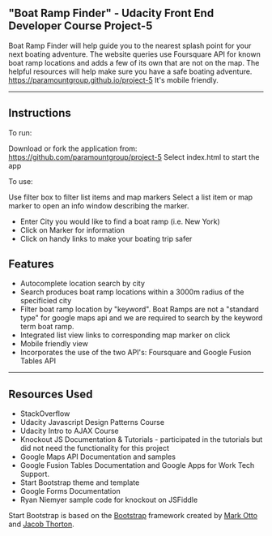 "Boat Ramp Finder" - Udacity Front End Developer Course Project-5
--------

Boat Ramp Finder will help guide you to the nearest splash point for your next boating adventure. The website queries use Foursquare API for known boat ramp locations and adds a few of its own that are not on the map. The helpful resources will help make sure you have a safe boating adventure. https://paramountgroup.github.io/project-5 It's mobile friendly. 
***
Instructions
-------
To run:

Download or fork the application from: https://github.com/paramountgroup/project-5
Select index.html to start the app

To use:

Use filter box to filter list items and map markers
Select a list item or map marker to open an info window describing the marker.
* Enter City you would like to find a boat ramp (i.e. New York)
* Click on Marker for information
* Click on handy links to make your boating trip safer


Features
-------

* Autocomplete location search by city
* Search produces boat ramp locations within a 3000m radius of the specificied city
* Filter boat ramp location by "keyword". Boat Ramps are not a "standard type" for google maps api and we are required to search by the keyword term boat ramp. 
* Integrated list view links to corresponding map marker on click
* Mobile friendly view
* Incorporates the use of the two API's: Foursquare and Google Fusion Tables API


***

Resources Used
-----

* StackOverflow
* Udacity Javascript Design Patterns Course
* Udacity Intro to AJAX Course
* Knockout JS Documentation & Tutorials - participated in the tutorials but did not need the functionality for this project
* Google Maps API Documentation and samples
* Google Fusion Tables Documentation and Google Apps for Work Tech Support.
* Start Bootstrap theme and template
* Google Forms Documentation
* Ryan Niemyer sample code for knockout on JSFiddle




Start Bootstrap is based on the [Bootstrap](http://getbootstrap.com/) framework created by [Mark Otto](https://twitter.com/mdo) and [Jacob Thorton](https://twitter.com/fat).


